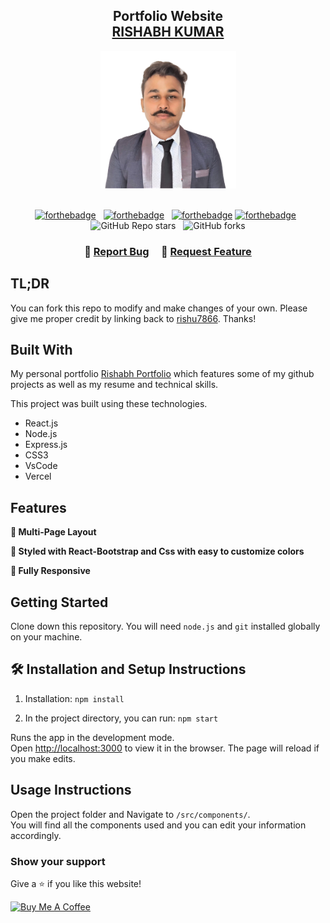 <h2 align="center">
  Portfolio Website<br/>
  <a href="https://tapmadad.netlify.app/" target="_blank">RISHABH KUMAR</a>
</h2>
<div align="center">
  <img alt="Demo" src="./src/Component/PIC/DP png.png" height= "220px" width= "217px"/>
</div>

<br/>

<center>

[![forthebadge](https://forthebadge.com/images/badges/built-with-love.svg)](https://forthebadge.com) &nbsp;
[![forthebadge](https://forthebadge.com/images/badges/made-with-javascript.svg)](https://forthebadge.com) &nbsp;
[![forthebadge](https://forthebadge.com/images/badges/uses-css.svg)](https://forthebadge.com)
[![forthebadge](https://forthebadge.com/images/badges/open-source.svg)](https://forthebadge.com) &nbsp;
![GitHub Repo stars](https://img.shields.io/github/stars/soumyajit4419/Portfolio?color=red&logo=github&style=for-the-badge) &nbsp;
![GitHub forks](https://img.shields.io/github/forks/soumyajit4419/Portfolio?color=red&logo=github&style=for-the-badge)


</center>

<h3 align="center">
    🔹
    <a href="https://github.com/rishu7866/Portfolio/issues">Report Bug</a> &nbsp; &nbsp;
    🔹
    <a href="https://github.com/rishu7866/Portfolio/issues">Request Feature</a>
</h3>

## TL;DR

You can fork this repo to modify and make changes of your own. Please give me proper credit by linking back to [rishu7866](https://github.com/rishu7866/Portfolio). Thanks!

## Built With

My personal portfolio <a href="https://rishu7866.netlify.app/" target="_blank">Rishabh Portfolio</a> which features some of my github projects as well as my resume and technical skills.<br/>

This project was built using these technologies.

- React.js
- Node.js
- Express.js
- CSS3
- VsCode
- Vercel

## Features

**📖 Multi-Page Layout**

**🎨 Styled with React-Bootstrap and Css with easy to customize colors**

**📱 Fully Responsive**

## Getting Started

Clone down this repository. You will need `node.js` and `git` installed globally on your machine.

## 🛠 Installation and Setup Instructions

1. Installation: `npm install`

2. In the project directory, you can run: `npm start`

Runs the app in the development mode.\
Open [http://localhost:3000](http://localhost:3000) to view it in the browser.
The page will reload if you make edits.

## Usage Instructions

Open the project folder and Navigate to `/src/components/`. <br/>
You will find all the components used and you can edit your information accordingly.

### Show your support

Give a ⭐ if you like this website!

<a href="https://www.buymeacoffee.com/rishabhkumar" target="_blank"><img src="https://cdn.buymeacoffee.com/buttons/v2/default-violet.png" alt="Buy Me A Coffee" height= "60px" width= "217px" ></a>
